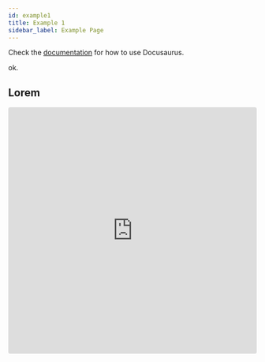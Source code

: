 ```yaml
---
id: example1
title: Example 1
sidebar_label: Example Page
---
```


Check the [documentation](https://docusaurus.io) for how to use Docusaurus.

ok.

## Lorem

<iframe src="https://codesandbox.io/embed/github/eqot/dummy/tree/master/packages/dummy-samples/vanilla?fontsize=14" title="parcel-sandbox" style="width:100%; height:500px; border:0; border-radius: 4px; overflow:hidden;" sandbox="allow-modals allow-forms allow-popups allow-scripts allow-same-origin"></iframe>

